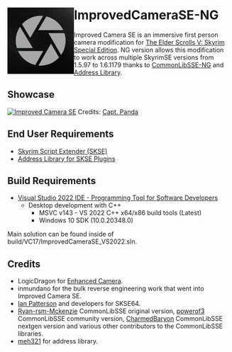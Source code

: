 # <img align="left" width="150" height="150" src="https://github.com/ArranzCNL/ImprovedCameraSE-NG/blob/main/assets/Artwork/ic_logo2.png"> ImprovedCameraSE-NG

Improved Camera SE is an immersive first person camera modification for [The Elder Scrolls V: Skyrim Special Edition](https://store.steampowered.com/app/489830/The_Elder_Scrolls_V_Skyrim_Special_Edition/).
NG version allows this modification to work across multiple SkyrimSE versions from 1.5.97 to 1.6.1179 thanks to [CommonLibSSE-NG](https://github.com/CharmedBaryon/CommonLibSSE-NG) and [Address Library](https://github.com/meh321/AddressLibraryDatabase).

## Showcase
[![Improved Camera SE](https://img.youtube.com/vi/SGQNoSJBfSk/maxresdefault.jpg)](https://www.youtube.com/watch?v=SGQNoSJBfSk "Improved Camera SE")
Credits: [Capt. Panda](https://www.youtube.com/@CaptPanda)

## End User Requirements
* [Skyrim Script Extender (SKSE)](https://skse.silverlock.org/)
* [Address Library for SKSE Plugins](https://www.nexusmods.com/skyrimspecialedition/mods/32444)

## Build Requirements
* [Visual Studio 2022 IDE - Programming Tool for Software Developers](https://visualstudio.microsoft.com/vs/)
  * Desktop development with C++
    * MSVC v143 - VS 2022 C++ x64/x86 build tools (Latest)
	* Windows 10 SDK (10.0.20348.0)

Main solution can be found inside of build/VC17/ImprovedCameraSE_VS2022.sln.

## Credits
* LogicDragon for [Enhanced Camera](https://www.nexusmods.com/skyrim/mods/57859/).
* inmundano for the bulk reverse engineering work that went into Improved Camera SE.
* [Ian Patterson](https://github.com/ianpatt/skse64) and developers for SKSE64.
* [Ryan-rsm-Mckenzie](https://github.com/Ryan-rsm-McKenzie/CommonLibSSE) CommonLibSSE original version, [powerof3](https://github.com/powerof3/CommonLibSSE) CommonLibSSE community version, [CharmedBaryon](https://github.com/CharmedBaryon/CommonLibSSE-NG) CommonLibSSE nextgen version and various other contributors to the CommonLibSSE libraries.
* [meh321](https://github.com/meh321) for address library.
